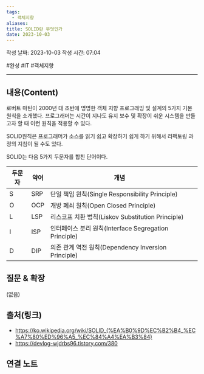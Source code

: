 ```yaml
---
tags:
  - 객체지향
aliases: 
title: SOLID란 무엇인가
date: 2023-10-03
---
```


작성 날짜: 2023-10-03
작성 시간: 07:04

#완성 #IT #객체지향

----
## 내용(Content)

로버트 마틴이 2000년 대 초반에 명명한 객체 지향 프로그래밍 및 설계의 5가지 기본 원칙을 소개했다. 프로그래머는 시간이 지나도 유지 보수 및 확장이 쉬운 시스템을 만들고자 할 때 이런 원칙을 적용할 수 있다.

SOLID원칙은 프로그래머가 소스를 읽기 쉽고 확장하기 쉽게 하기 위해서 리팩토링 과정의 지침이 될 수도 있다. 

SOLID는 다음 5가지 두문자를 합친 단어이다.

| 두문자 | 약어  | 개념                                           |     |
| --- | --- | -------------------------------------------- | --- |
| S   | SRP | 단일 책임 원칙(Single Responsibility Principle)    |     |
| O   | OCP | 개방 폐쇠 원칙(Open Closed Principle)              |     |
| L   | LSP | 리스코프 치환 법칙(Liskov Substitution Principle)    |     |
| I   | ISP | 인터페이스 분리 원칙(Interface Segregation Principle) |     |
| D   | DIP | 의존 관계 역전 원칙(Dependency Inversion Principle)  |     |

## 질문 & 확장

(없음)

## 출처(링크)

- https://ko.wikipedia.org/wiki/SOLID_(%EA%B0%9D%EC%B2%B4_%EC%A7%80%ED%96%A5_%EC%84%A4%EA%B3%84)
- https://devlog-wjdrbs96.tistory.com/380

## 연결 노트










